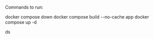 Commands to run:

docker compose down
docker compose build --no-cache app
docker compose up -d


ds
